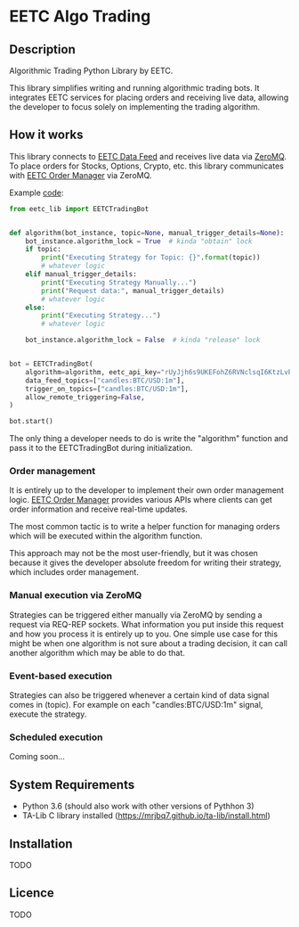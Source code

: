 EETC Algo Trading
=====================

Description
-----------
Algorithmic Trading Python Library by EETC.

This library simplifies writing and running algorithmic trading bots.
It integrates EETC services for placing orders and receiving live data, allowing the developer
to focus solely on implementing the trading algorithm.


How it works
------------
This library connects to [EETC Data Feed](https://github.com/delicmakaveli/eetc-data-feed) and receives live data via [ZeroMQ](http://zeromq.org/).
To place orders for Stocks, Options, Crypto, etc. this library communicates with [EETC Order Manager](https://github.com/delicmakaveli/eetc-order-manager-crypto) via ZeroMQ.

Example [code](https://github.com/delicmakaveli/eetc-trading-lib-python/blob/master/examples/simple.py):
```python
from eetc_lib import EETCTradingBot


def algorithm(bot_instance, topic=None, manual_trigger_details=None):
    bot_instance.algorithm_lock = True  # kinda "obtain" lock
    if topic:
        print("Executing Strategy for Topic: {}".format(topic))
        # whatever logic
    elif manual_trigger_details:
        print("Executing Strategy Manually...")
        print("Request data:", manual_trigger_details)
        # whatever logic
    else:
        print("Executing Strategy...")
        # whatever logic

    bot_instance.algorithm_lock = False  # kinda "release" lock


bot = EETCTradingBot(
    algorithm=algorithm, eetc_api_key="rUyJjh6s9UKEFohZ6RVNclsqI6KtzLvP",
    data_feed_topics=["candles:BTC/USD:1m"],
    trigger_on_topics=["candles:BTC/USD:1m"],
    allow_remote_triggering=False,
)

bot.start()
```

The only thing a developer needs to do is write the "algorithm" function and pass it to the EETCTradingBot during initialization.

### Order management

It is entirely up to the developer to implement their own order management logic.
[EETC Order Manager](https://github.com/delicmakaveli/eetc-order-manager-crypto) provides various APIs where clients can get order information and receive real-time updates.

The most common tactic is to write a helper function for managing orders which will be executed within the algorithm function.

This approach may not be the most user-friendly, but it was chosen because it gives the developer absolute freedom for writing their strategy, which includes order management.

### Manual execution via ZeroMQ

Strategies can be triggered either manually via ZeroMQ by sending a request via REQ-REP sockets.
What information you put inside this request and how you process it is entirely up to you.
One simple use case for this might be when one algorithm is not sure about a trading decision, it can call
another algorithm which may be able to do that.

### Event-based execution

Strategies can also be triggered whenever a certain kind of data signal comes in (topic).
For example on each "candles:BTC/USD:1m" signal, execute the strategy.

### Scheduled execution

Coming soon...


System Requirements
-------------------
- Python 3.6 (should also work with other versions of Pythhon 3)
- TA-Lib C library installed (https://mrjbq7.github.io/ta-lib/install.html)

Installation
------------

TODO

Licence
-------

TODO
